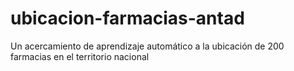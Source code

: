 # ubicacion-farmacias-antad
Un  acercamiento de aprendizaje automático a la ubicación de 200 farmacias en el territorio nacional
